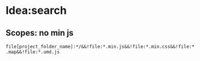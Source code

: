 # Idea:search

## Scopes: no min js

`file[project_folder_name]:*/&&!file:*.min.js&&!file:*.min.css&&!file:*.map&&!file:*.umd.js`
